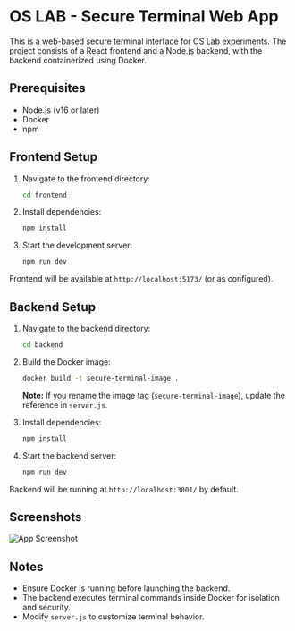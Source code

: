 # OS LAB - Secure Terminal Web App

This is a web-based secure terminal interface for OS Lab experiments. The project consists of a React frontend and a Node.js backend, with the backend containerized using Docker.


## Prerequisites

- Node.js (v16 or later)
- Docker
- npm

## Frontend Setup

1. Navigate to the frontend directory:
    ```bash
    cd frontend
    ```

2. Install dependencies:
    ```bash
    npm install
    ```

3. Start the development server:
    ```bash
    npm run dev
    ```

Frontend will be available at `http://localhost:5173/` (or as configured).

## Backend Setup

1. Navigate to the backend directory:
    ```bash
    cd backend
    ```

2. Build the Docker image:
    ```bash
    docker build -t secure-terminal-image .
    ```

    **Note:** If you rename the image tag (`secure-terminal-image`), update the reference in `server.js`.

3. Install dependencies:
    ```bash
    npm install
    ```

4. Start the backend server:
    ```bash
    npm run dev
    ```

Backend will be running at `http://localhost:3001/` by default.

## Screenshots

![App Screenshot](./screenshots/preview.png)


## Notes

- Ensure Docker is running before launching the backend.
- The backend executes terminal commands inside Docker for isolation and security.
- Modify `server.js` to customize terminal behavior.
